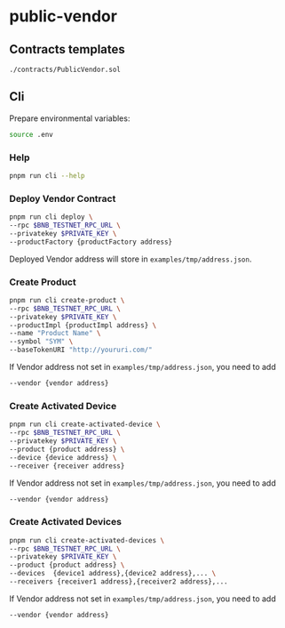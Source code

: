 # public-vendor

## Contracts templates

`./contracts/PublicVendor.sol`

## Cli

Prepare environmental variables:

```bash
source .env
```

### Help

```bash
pnpm run cli --help
```

### Deploy Vendor Contract

```bash
pnpm run cli deploy \
--rpc $BNB_TESTNET_RPC_URL \
--privatekey $PRIVATE_KEY \
--productFactory {productFactory address}
```

Deployed Vendor address will store in `examples/tmp/address.json`.

### Create Product

```bash
pnpm run cli create-product \
--rpc $BNB_TESTNET_RPC_URL \
--privatekey $PRIVATE_KEY \
--productImpl {productImpl address} \
--name "Product Name" \
--symbol "SYM" \
--baseTokenURI "http://youruri.com/"
```

If Vendor address not set in `examples/tmp/address.json`, you need to add

```bash
--vendor {vendor address}
```

### Create Activated Device

```bash
pnpm run cli create-activated-device \
--rpc $BNB_TESTNET_RPC_URL \
--privatekey $PRIVATE_KEY \
--product {product address} \
--device {device address} \
--receiver {receiver address}
```

If Vendor address not set in `examples/tmp/address.json`, you need to add

```bash
--vendor {vendor address}
```

### Create Activated Devices

```bash
pnpm run cli create-activated-devices \
--rpc $BNB_TESTNET_RPC_URL \
--privatekey $PRIVATE_KEY \
--product {product address} \
--devices  {device1 address},{device2 address},... \
--receivers {receiver1 address},{receiver2 address},...
```

If Vendor address not set in `examples/tmp/address.json`, you need to add

```bash
--vendor {vendor address}
```
